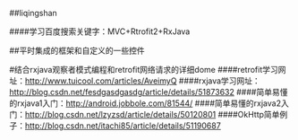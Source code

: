 ##liqingshan

####学习百度搜索关键字：MVC+Rtrofit2+RxJava

##平时集成的框架和自定义的一些控件

#结合rxjava观察者模式编程和retrofit网络请求的详细dome
####retrofit学习网址：http://www.tuicool.com/articles/AveimyQ
####rxjava学习网址：http://blog.csdn.net/fesdgasdgasdg/article/details/51873632
####简单易懂的rxjava1入门：http://android.jobbole.com/81544/
####简单易懂的rxjava2入门：http://blog.csdn.net/lzyzsd/article/details/50120801
####OkHttp简单例子：http://blog.csdn.net/itachi85/article/details/51190687
